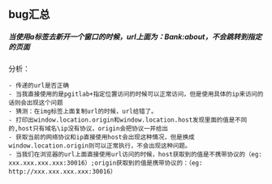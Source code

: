 ## bug汇总

##### 当使用a标签去新开一个窗口的时候，url上面为：Bank:about，不会跳转到指定的页面
分析：
```
- 传递的url是否正确
- 当我直接使用的是pgitlab+指定位置访问的时候可以正常访问，但是使用具体的ip来访问的话则会出现这个问题
- 猜测：在img标签上面复制url的时候，url给错了。
- 打印出window.location.origin和window.location.host发现里面的值是不同的,host只有域名\ip没有协议，origin会把协议一并给出
- 获取当前的网络协议和ip直接使用host会出现这种情况，但是换成window.location.origin则可以正常执行，不会出现这种问题。
- 当我们在浏览器的url上面直接使用url访问的时候，host获取到的值是不携带协议的（eg: xxx.xxx.xxx.xxx:30016）;origin获取到的值是携带协议的：（eg: http://xxx.xxx.xxx.xxx:30016）
```




















